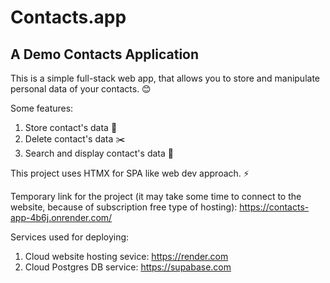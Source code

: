 # Contacts.app

## A Demo Contacts Application

This is a simple full-stack web app, that allows you to store and manipulate personal data of your contacts. :blush:

Some features:

1. Store contact's data :open_file_folder:
2. Delete contact's data :scissors:
3. Search and display contact's data :mag_right:

This project uses HTMX for SPA like web dev approach. :zap:

Temporary link for the project (it may take some time to connect to the website, because of subscription free type of hosting):
<https://contacts-app-4b6j.onrender.com/>

Services used for deploying:

1. Cloud website hosting sevice: <https://render.com>
2. Cloud Postgres DB service: <https://supabase.com>

